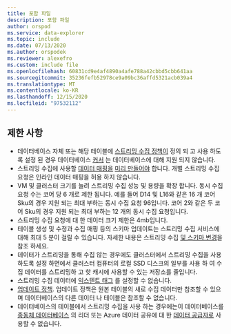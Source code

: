 ```yaml
---
title: 포함 파일
description: 포함 파일
author: orspod
ms.service: data-explorer
ms.topic: include
ms.date: 07/13/2020
ms.author: orspodek
ms.reviewer: alexefro
ms.custom: include file
ms.openlocfilehash: 60831cd9e4af4890a4afe788a42cbbd5cbb641aa
ms.sourcegitcommit: 35236fefb52978ce9a09bc36affd5321acb039a4
ms.translationtype: MT
ms.contentlocale: ko-KR
ms.lasthandoff: 12/15/2020
ms.locfileid: "97532112"
---
```

## <a name="limitations"></a>제한 사항

* 데이터베이스 자체 또는 해당 테이블에 [스트리밍 수집 정책이](../kusto/management/streamingingestionpolicy.md) 정의 되 고 사용 하도록 설정 된 경우 데이터베이스 [커서](../kusto/management/databasecursor.md) 는 데이터베이스에 대해 지원 되지 않습니다.
* 스트리밍 수집에 사용할 [데이터 매핑을](../kusto/management/mappings.md) [미리 만들어야](../kusto/management/create-ingestion-mapping-command.md) 합니다. 개별 스트리밍 수집 요청은 인라인 데이터 매핑을 허용 하지 않습니다.
* VM 및 클러스터 크기를 늘려 스트리밍 수집 성능 및 용량을 확장 합니다. 동시 수집 요청 수는 코어 당 6 개로 제한 됩니다. 예를 들어 D14 및 L16와 같은 16 개 코어 Sku의 경우 지원 되는 최대 부하는 동시 수집 요청 96입니다. 코어 2와 같은 두 코어 Sku의 경우 지원 되는 최대 부하는 12 개의 동시 수집 요청입니다.
* 스트리밍 수집 요청에 대 한 데이터 크기 제한은 4mb입니다.
* 테이블 생성 및 수정과 수집 매핑 등의 스키마 업데이트는 스트리밍 수집 서비스에 대해 최대 5 분이 걸릴 수 있습니다. 자세한 내용은 스트리밍 수집 [및 스키마 변경](../kusto/management/data-ingestion/streaming-ingestion-schema-changes.md)을 참조 하세요.
* 데이터가 스트리밍을 통해 수집 않는 경우에도 클러스터에서 스트리밍 수집을 사용 하도록 설정 하면에서 클러스터 컴퓨터의 로컬 SSD 디스크의 일부를 사용 하 여 수집 데이터를 스트리밍하 고 핫 캐시에 사용할 수 있는 저장소를 줄입니다.
* 스트리밍 수집 데이터에 [익스텐트 태그](../kusto/management/extents-overview.md#extent-tagging) 를 설정할 수 없습니다.
* [업데이트 정책](../kusto/management/updatepolicy.md). 업데이트 정책은 원본 테이블의 새로 수집 데이터만 참조할 수 있으며 데이터베이스의 다른 데이터 나 테이블은 참조할 수 없습니다.
* 데이터베이스의 테이블에서 스트리밍 수집을 사용 하는 경우에는이 데이터베이스를 [종동체 데이터베이스](../follower.md) 의 리더 또는 Azure 데이터 공유에 대 한 [데이터 공급자로](../data-share.md#data-provider---share-data) 사용할 수 없습니다.
